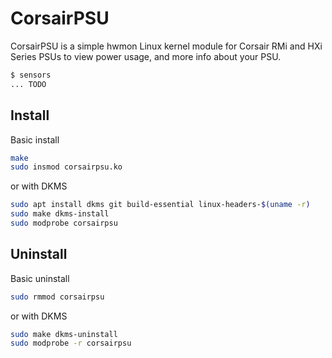 # CorsairPSU

CorsairPSU is a simple hwmon Linux kernel module for Corsair RMi and HXi Series PSUs to view power usage, and more info about your PSU.

```bash
$ sensors
... TODO
```

## Install

Basic install

```bash
make
sudo insmod corsairpsu.ko
```

or with DKMS

```bash
sudo apt install dkms git build-essential linux-headers-$(uname -r)
sudo make dkms-install
sudo modprobe corsairpsu
```

## Uninstall

Basic uninstall

```bash
sudo rmmod corsairpsu
```

or with DKMS

```bash
sudo make dkms-uninstall
sudo modprobe -r corsairpsu
```

